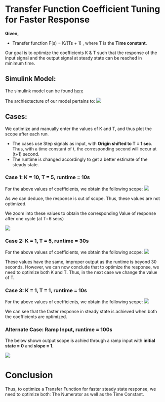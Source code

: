 # Transfer Function Coefficient Tuning for Faster Response

**Given,** 
* Transfer function F(s) = K/(Ts + 1) , where T is  the **Time constant**.

Our goal is to optimize the coefficients K & T such that the response of the input signal and the output signal at steady state can be reached in minimum time.
## Simulink Model:

The simulink model can be found [here](https://github.com/Anuj-Attri/basic-control-systems/blob/master/Transfer-Function-Tuning/exp1.slx)

The archiectecture of our model pertains to:
![](https://github.com/Anuj-Attri/basic-control-systems/blob/master/Transfer-Function-Tuning/Images/model.png?raw=true)


## Cases:
We optimize and manually enter the values of K and T, and thus plot the scope after each run.

* The cases use Step signals as input, with **Origin shifted to T = 1 sec**. Thus, with a time constant of t, the corresponding second will occur at (t+1) second.
* The runtime is changed accordingly to get a better estimate of the steady state.

### Case 1: K = 10, T = 5, runtime = 10s

For the above values of coefficients, we obtain the following scope:
![](https://github.com/Anuj-Attri/basic-control-systems/blob/master/Transfer-Function-Tuning/Images/result1.png?raw=true)

As we can deduce, the response is out of scope. Thus, these values are not optimized.

We zoom into these values to obtain the corresponding Value of response after one cycle (at T=6 secs)

![](https://github.com/Anuj-Attri/basic-control-systems/blob/master/Transfer-Function-Tuning/Images/result1zoomed.png?raw=true)

### Case 2: K = 1, T = 5, runtime = 30s

For the above values of coefficients, we obtain the following scope:
![](https://github.com/Anuj-Attri/basic-control-systems/blob/master/Transfer-Function-Tuning/Images/result2.png?raw=true)

These values have the same, improper output as the runtime is beyond 30 seconds. However, we can now conclude that to optimize the response, we need to optimize both K and T.
Thus, in the next case we change the value of T.

### Case 3: K = 1, T = 1, runtime = 10s
 
For the above values of coefficients, we obtain the following scope:
![](https://github.com/Anuj-Attri/basic-control-systems/blob/master/Transfer-Function-Tuning/Images/result3.png?raw=true)

We can see that the faster response in steady state is achieved when both the coefficients are optimized.

### Alternate Case: Ramp Input, runtime = 100s

The below shown output scope is achied through a ramp input with **initial state = 0** and **slope = 1**.

![](https://github.com/Anuj-Attri/basic-control-systems/blob/master/Transfer-Function-Tuning/Images/rampexample.png?raw=true)

# Conclusion
Thus, to optimize a Transfer Function for faster steady state response, we need to optimize both: The Numerator as well as the Time Constant.
